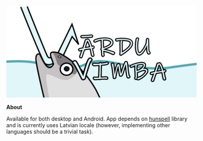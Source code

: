 ![Logo](assets/banner.png)

**About**

Available for both desktop and Android.
App depends on [hunspell](http://hunspell.github.io/) library and is currently uses Latvian locale (however, implementing other languages should be a trivial task).
